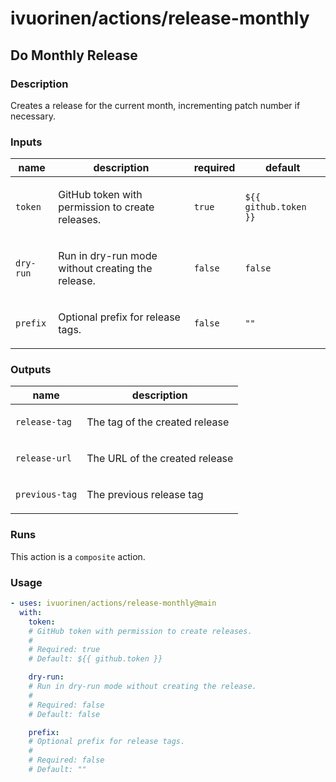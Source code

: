 # ivuorinen/actions/release-monthly

## Do Monthly Release

### Description

Creates a release for the current month, incrementing patch number if necessary.

### Inputs

| name      | description                                              | required | default               |
|-----------|----------------------------------------------------------|----------|-----------------------|
| `token`   | <p>GitHub token with permission to create releases.</p>  | `true`   | `${{ github.token }}` |
| `dry-run` | <p>Run in dry-run mode without creating the release.</p> | `false`  | `false`               |
| `prefix`  | <p>Optional prefix for release tags.</p>                 | `false`  | `""`                  |

### Outputs

| name           | description                           |
|----------------|---------------------------------------|
| `release-tag`  | <p>The tag of the created release</p> |
| `release-url`  | <p>The URL of the created release</p> |
| `previous-tag` | <p>The previous release tag</p>       |

### Runs

This action is a `composite` action.

### Usage

```yaml
- uses: ivuorinen/actions/release-monthly@main
  with:
    token:
    # GitHub token with permission to create releases.
    #
    # Required: true
    # Default: ${{ github.token }}

    dry-run:
    # Run in dry-run mode without creating the release.
    #
    # Required: false
    # Default: false

    prefix:
    # Optional prefix for release tags.
    #
    # Required: false
    # Default: ""
```

